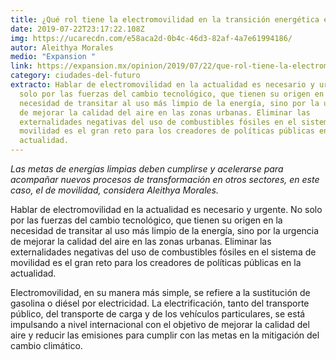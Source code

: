 ```yaml
---
title: ¿Qué rol tiene la electromovilidad en la transición energética en México?
date: 2019-07-22T23:17:22.108Z
img: https://ucarecdn.com/e58aca2d-0b4c-46d3-82af-4a7e61994186/
autor: Aleithya Morales
medio: "Expansion "
link: https://expansion.mx/opinion/2019/07/22/que-rol-tiene-la-electromovilidad-en-la-transicion-energetica-en-mexico
category: ciudades-del-futuro
extracto: Hablar de electromovilidad en la actualidad es necesario y urgente. No
  solo por las fuerzas del cambio tecnológico, que tienen su origen en la
  necesidad de transitar al uso más limpio de la energía, sino por la urgencia
  de mejorar la calidad del aire en las zonas urbanas. Eliminar las
  externalidades negativas del uso de combustibles fósiles en el sistema de
  movilidad es el gran reto para los creadores de políticas públicas en la
  actualidad.
---
```

*Las metas de energías limpias deben cumplirse y acelerarse para acompañar nuevos procesos de transformación en otros sectores, en este caso, el de movilidad, considera Aleithya Morales.*

Hablar de electromovilidad en la actualidad es necesario y urgente. No solo por las fuerzas del cambio tecnológico, que tienen su origen en la necesidad de transitar al uso más limpio de la energía, sino por la urgencia de mejorar la calidad del aire en las zonas urbanas. Eliminar las externalidades negativas del uso de combustibles fósiles en el sistema de movilidad es el gran reto para los creadores de políticas públicas en la actualidad.

Electromovilidad, en su manera más simple, se refiere a la sustitución de gasolina o diésel por electricidad. La electrificación, tanto del transporte público, del transporte de carga y de los vehículos particulares, se está impulsando a nivel internacional con el objetivo de mejorar la calidad del aire y reducir las emisiones para cumplir con las metas en la mitigación del cambio climático.